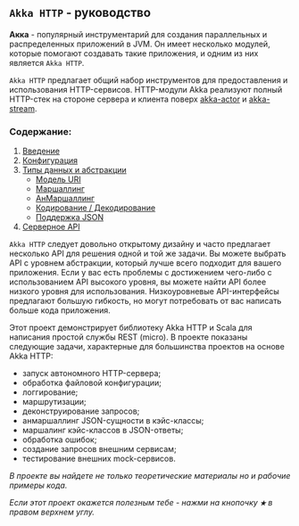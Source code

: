 ## ``Akka HTTP`` - руководство

**Акка** - популярный инструментарий для создания параллельных и распределенных приложений в JVM. Он имеет несколько 
модулей, которые помогают создавать такие приложения, и одним из них является `Akka HTTP`.

`Akka HTTP` предлагает общий набор инструментов для предоставления и использования HTTP-сервисов. HTTP-модули Akka 
реализуют полный HTTP-стек на стороне сервера и клиента поверх [akka-actor](https://github.com/steklopod/akka) и 
[akka-stream](https://github.com/steklopod/Akka-Streams). 

### Содержание:
1. [Введение](https://github.com/steklopod/Akka-HTTP/blob/master/src/main/resources/readmes/introduction.md)
2. [Конфигурация](https://github.com/steklopod/Akka-HTTP/blob/master/src/main/resources/readmes/configuration.md)
3. [Типы данных и абстракции](https://github.com/steklopod/Akka-HTTP/blob/master/src/main/resources/readmes/data-types-and-abstractions.md)
   * [Модель URI](https://github.com/steklopod/Akka-HTTP/blob/master/src/main/resources/readmes/uri-model.md)
   * [Маршаллинг](https://github.com/steklopod/Akka-HTTP/blob/master/src/main/resources/readmes/marshalling.md)
   * [АнМаршаллинг](https://github.com/steklopod/Akka-HTTP/blob/master/src/main/resources/readmes/unmarshalling.md)
   * [Кодирование / Декодирование](https://github.com/steklopod/Akka-HTTP/blob/master/src/main/resources/readmes/encoding_decoding.md)
   * [Поддержка JSON](https://github.com/steklopod/Akka-HTTP/blob/master/src/main/resources/readmes/json-support.md)
4. [Серверное API](https://github.com/steklopod/Akka-HTTP/blob/master/src/main/resources/readmes/server_api.md)


`Akka HTTP` следует довольно открытому дизайну и часто предлагает несколько API для решения одной и той же задачи. 
Вы можете выбрать API с уровнем абстракции, который лучше всего подходит для вашего приложения. Если у вас есть проблемы с 
достижением чего-либо с использованием API высокого уровня, вы можете найти API более низкого уровня для использования. 
Низкоуровневые API-интерфейсы предлагают большую гибкость, но могут потребовать от вас написать больше кода приложения.

Этот проект демонстрирует библиотеку Akka HTTP и Scala для написания простой службы REST (micro). В проекте показаны 
следующие задачи, характерные для большинства проектов на основе Akka HTTP:

* запуск автономного HTTP-сервера;
* обработка файловой конфигурации;
* логгирование;
* маршрутизации;
* деконструирование запросов;
* анмаршаллинг JSON-сущности в кэйс-классы;
* маршалинг кэйс-классов в JSON-ответы;
* обработка ошибок;
* создание запросов внешним сервисам;
* тестирование внешних mock-сервисов.

_В проекте вы найдете не только теоретические материалы но и рабочие примеры кода._

_Если этот проект окажется полезным тебе - нажми на кнопочку **`★`** в правом верхнем углу._
